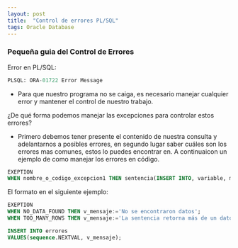 ```yaml
---
layout: post
title:  "Control de errores PL/SQL"
tags: Oracle Database
---
```

### Pequeña guia del Control de Errores

Error en PL/SQL:

```sql
PLSQL: ORA-01722 Error Message 
```

- Para que nuestro programa no se caiga, es necesario manejar cualquier error y mantener el control de nuestro trabajo. 

¿De qué forma podemos manejar las excepciones para controlar estos errores?

- Primero debemos tener presente el contenido de nuestra consulta y adelantarnos a posibles errores, en segundo lugar saber cuáles son los errores mas comunes, estos lo puedes encontrar en. A continuaicon un ejemplo de como manejar los errores en código.

```sql
EXEPTION
WHEN nombre_o_codigo_excepcion1 THEN sentencia(INSERT INTO, variable, mensaje, etc);
```

El formato en el siguiente ejemplo:

```sql
EXEPTION
WHEN NO_DATA_FOUND THEN v_mensaje:='No se encontraron datos';
WHEN TOO_MANY_ROWS THEN v_mensaje:='La sentencia retorna más de un dato';

INSERT INTO errores
VALUES(sequence.NEXTVAL, v_mensaje);
```